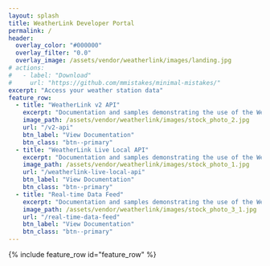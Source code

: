 ```yaml
---
layout: splash
title: WeatherLink Developer Portal
permalink: /
header:
  overlay_color: "#000000"
  overlay_filter: "0.0"
  overlay_image: /assets/vendor/weatherlink/images/landing.jpg
# actions:
#   - label: "Download"
#     url: "https://github.com/mmistakes/minimal-mistakes/"
excerpt: "Access your weather station data"
feature_row:
  - title: "WeatherLink v2 API"
    excerpt: "Documentation and samples demonstrating the use of the WeatherLink v2 API.<br><br>The WeatherLink v2 API can be used to access weather station metadata and weather observation data for WeatherLink.com weather stations that you have access to."
    image_path: /assets/vendor/weatherlink/images/stock_photo_2.jpg
    url: "/v2-api"
    btn_label: "View Documentation"
    btn_class: "btn--primary"
  - title: "WeatherLink Live Local API"
    excerpt: "Documentation and samples demonstrating the use of the WeatherLink Live Local API.<br><br>The WeatherLink Live Local API can be used to get current conditions directly from a WeatherLink Live device using a REST API as well as receive real-time data broadcasts over UDP."
    image_path: /assets/vendor/weatherlink/images/stock_photo_1.jpg
    url: "/weatherlink-live-local-api"
    btn_label: "View Documentation"
    btn_class: "btn--primary"
  - title: "Real-time Data Feed"
    excerpt: "Documentation and samples demonstrating the use of the WeatherLink Real-time Data Feed.<br><br>The WeatherLink Real-time Data Feed is a real-time data stream of the weather observation data records for WeatherLink connected weather stations you have access to."
    image_path: /assets/vendor/weatherlink/images/stock_photo_3_1.jpg
    url: "/real-time-data-feed"
    btn_label: "View Documentation"
    btn_class: "btn--primary"
---
```


{% include feature_row id="feature_row" %}
